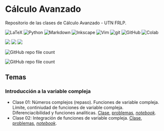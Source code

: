 # Cálculo Avanzado
Repositorio de las clases de Cálculo Avanzado - UTN FRLP.

<img src="https://img.shields.io/badge/LaTeX-%23008080.svg?logo=latex&logoColor=white" alt="LaTeX"/>  <img src="https://img.shields.io/badge/python-3670A0?logo=python&logoColor=ffdd54" alt="Python"/>  <img src="https://img.shields.io/badge/Markdown-000001?logo=markdown&logoColor=white" alt="Markdown"/>  <img src="https://img.shields.io/badge/Inkscape-000000?logo=Inkscape&logoColor=white" alt="Inkscape"/>  <img src="https://img.shields.io/badge/Vim-%2311AB00.svg?logo=vim&logoColor=white" alt="Vim"/>  <img src="https://img.shields.io/badge/-Git-F05032?logo=git&logoColor=white" alt="git"/>  <img src="https://img.shields.io/badge/-GitHub-181717?logo=github&logoColor=white" alt="GitHub"/>  <img src="https://img.shields.io/badge/Colab-F9AB00?logo=googlecolab&color=525252" alt="Colab"/>

<img src="https://img.shields.io/github/watchers/manuxch/calculo_avanzado?style=plastic" />

<img src="https://img.shields.io/github/last-commit/manuxch/calculo_avanzado?style=plastic" />

<img src="https://img.shields.io/github/directory-file-count/manuxch/calculo_avanzado?style=plastic" />


![GitHub repo file count](https://img.shields.io/github/directory-file-count/manuxch/calculo_avanzado?style=plastic)

![GitHub repo file count](https://img.shields.io/github/directory-file-count/manuxch/calculo_avanzado?style=plastic)

## Temas

### Introducción a la variable compleja

- Clase 01: Números complejos (repaso). Funciones de variable compleja. Límite, continiudad de funciones de variable compleja. Diferenciacibilidad y funciones analíticas.
[Clase](complejos/clase_01/clase_01.pdf), [problemas](complejos/clase_01/problemas_01.pdf), [*notebook*](complejos/clase_01/code/practica_01.ipynb).
- Clase 02: Integración de funciones de variable compleja. [Clase](complejos/clase_02/clase_02.pdf), [problemas](complejos/clase_02/problemas_02.pdf), [*notebook*](complejos/clase_02/code/practica_02.ipynb).


